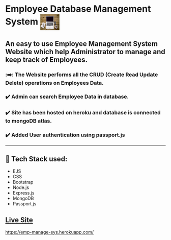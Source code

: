 # Employee Database Management System     <img align="center" width="60" height="50" src="public/img/icon.jpg">
## An easy to use Employee Management System Website which help Administrator to manage and keep track of Employees. 
###  :➡️: The Website performs all the CRUD (Create Read Update Delete) operations on Employees Data.
### :heavy_check_mark: Admin can search Employee Data in database.
### :heavy_check_mark: Site has been hosted on heroku and database is connected to mongoDB atlas.
### :heavy_check_mark: Added User authentication using passport.js
- - - -
## :rocket: Tech Stack used: 
- EJS       
- CSS         
- Bootstrap   
- Node.js  
- Express.js
- MongoDB
- Passport.js




 


## [Live Site](https://emp-manage-sys.herokuapp.com/)
https://emp-manage-sys.herokuapp.com/
